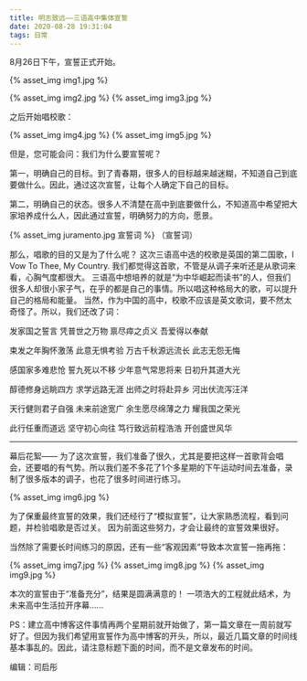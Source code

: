 ```yaml
---
title: 明志致远——三语高中集体宣誓
date: 2020-08-28 19:31:04
tags: 日常
---
```


8月26日下午，宣誓正式开始。

{% asset_img img1.jpg %}

<!--more-->

{% asset_img img2.jpg %}
{% asset_img img3.jpg %}

之后开始唱校歌：

{% asset_img img4.jpg %}
{% asset_img img5.jpg %}

但是，您可能会问：我们为什么要宣誓呢？

第一，明确自己的目标。到了青春期，很多人的目标越来越迷糊，不知道自己到底要做什么。因此，通过这次宣誓，让每个人确定下自己的目标。

第二，明确自己的状态。很多人不清楚在高中到底要做什么，不知道高中希望把大家培养成什么人，因此通过宣誓，明确努力的方向，愿景。

{% asset_img juramento.jpg 宣誓词 %}
（宣誓词）

那么，唱歌的目的又是为了什么呢？
这次三语高中选的校歌是英国的第二国歌，I Vow To Thee, My Country. 我们都觉得这首歌，不管是从调子来听还是从歌词来看，心胸气度都很大。
三语高中想培养的就是“为中华崛起而读书”的人，但我们很多人却很小家子气，在乎的都是自己的事情。所以唱这种格局大的歌，可以提升自己的格局和能量。
当然，作为中国的高中，校歌不应该是英文歌词，要不然太奇怪了。所以，我们还改了词：


发家国之誓言
凭普世之万物
禀尽瘁之贞义
吾爱得以奉献

束发之年胸怀激荡
此意无惧考验
万古千秋源远流长
此志无怨无悔

感国家多难悲怆
誓九死以不移
少年意气常思将来
日初升其道大光

醇德修身远眺四方
求学远路无涯
出师之时将赴异乡
河出伏流泻汪洋

天行健则君子自强
未来前途宽广
余生愿尽绵薄之力
耀我国之荣光

此行任重而道远
坚守初心向往
笃行致远前程浩浩
开创盛世风华

--------------------------------------------------------------

幕后花絮——
为了这次宣誓，我们准备了很久，尤其是要把这样一首歌背会唱会，还要唱的有气势。所以我们差不多花了1个多星期的下午运动时间去准备，录制了很多版本的调子，也花了很多时间进行练习。

{% asset_img img6.jpg %}

为了保重最终宣誓的效果，我们还经行了“模拟宣誓”，让大家熟悉流程，看到问题，并检验唱歌是否过关。
因为前面这些努力，才会让最终的宣誓效果很好。

当然除了需要长时间练习的原因，还有一些“客观因素”导致本次宣誓一拖再拖：

{% asset_img img7.jpg %}
{% asset_img img8.jpg %}
{% asset_img img9.jpg %}

本次的宣誓由于“准备充分”，结果是圆满满意的！
一项浩大的工程就此结术，为未来高中生活拉开序幕......


PS：建立高中博客这件事情再两个星期前就开始做了，第一篇文章在一周前就写好了。但因为我们希望用宣誓作为高中博客的开头，所以，最近几篇文章的时间线基本事乱的。因此，请注意标题下面的时间，而不是文章发布的时间。

编辑：司启彤